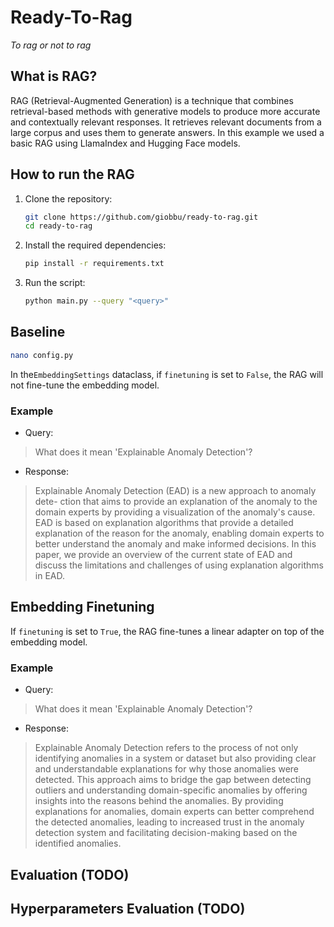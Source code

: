 # Ready-To-Rag
*To rag or not to rag*

## What is RAG?
RAG (Retrieval-Augmented Generation) is a technique that combines retrieval-based methods with generative models to produce more accurate and contextually relevant responses. It retrieves relevant documents from a large corpus and uses them to generate answers. In this example we used a basic RAG using LlamaIndex and Hugging Face models.


## How to run the RAG

1. Clone the repository:
    ```sh
    git clone https://github.com/giobbu/ready-to-rag.git
    cd ready-to-rag
    ```

2. Install the required dependencies:
    ```sh
    pip install -r requirements.txt
    ```

3. Run the script:
    ```sh
    python main.py --query "<query>"
    ```

## Baseline

```sh
nano config.py
```

In the`EmbeddingSettings` dataclass, if `finetuning` is set to `False`, the RAG will not fine-tune the embedding model.

### Example 
- Query:
> What does it mean 'Explainable Anomaly Detection'?

- Response:
> Explainable Anomaly Detection (EAD) is a new approach to anomaly dete-
ction that aims to provide an explanation of the anomaly to the domain experts by providing a visualization of the anomaly's cause. EAD is based on explanation algorithms that provide a detailed explanation of the reason for the anomaly, enabling domain experts to better understand the anomaly and make informed decisions. In this paper, we provide an overview of the current state of EAD and discuss the limitations and challenges of using explanation algorithms in EAD.

## Embedding Finetuning

If `finetuning` is set to `True`, the RAG  fine-tunes a linear adapter on top of the embedding model. 

### Example
- Query:
> What does it mean 'Explainable Anomaly Detection'?

- Response:
> Explainable Anomaly Detection refers to the process of not only identifying anomalies in a system or dataset but also providing clear and understandable explanations for why those anomalies were detected. This approach aims to bridge the gap between detecting outliers and understanding domain-specific anomalies by offering insights into the reasons behind the anomalies. By providing explanations for anomalies, domain experts can better comprehend the detected anomalies, leading to increased trust in the anomaly detection system and facilitating decision-making based on the identified anomalies.

## Evaluation (TODO)

## Hyperparameters Evaluation (TODO)

